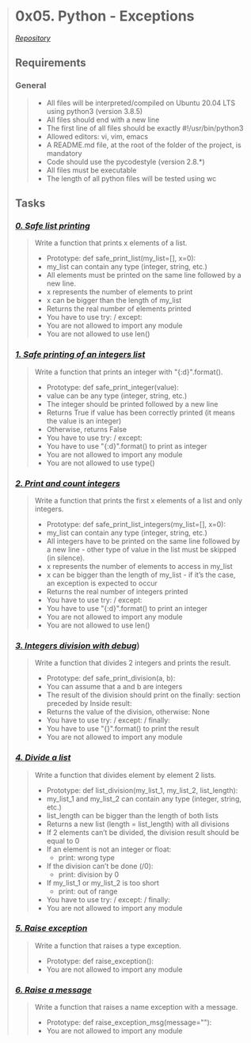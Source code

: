 > # **0x05. Python - Exceptions**
> [*Repository*](../../alx-higher_level_programming/)
> ## **Requirements**
> ### **General**
> > * All files will be interpreted/compiled on Ubuntu 20.04 LTS using python3 (version 3.8.5)
> > * All files should end with a new line
> > * The first line of all files should be exactly #!/usr/bin/python3
> > * Allowed editors: vi, vim, emacs
> > * A README.md file, at the root of the folder of the project, is mandatory
> > * Code should use the pycodestyle (version 2.8.*)
> > * All files must be executable
> > * The length of all python files will be tested using wc
> 
> ## **Tasks**
> ### [*0. Safe list printing*](./0-safe_print_list.py)
> > Write a function that prints x elements of a list.
> >
> > * Prototype: def safe_print_list(my_list=[], x=0):
> > * my_list can contain any type (integer, string, etc.)
> > * All elements must be printed on the same line followed by a new line.
> > * x represents the number of elements to print
> > * x can be bigger than the length of my_list
> > * Returns the real number of elements printed
> > * You have to use try: / except:
> > * You are not allowed to import any module
> > * You are not allowed to use len()
> 
> ### [*1. Safe printing of an integers list*](./1-safe_print_integer.py)
> > Write a function that prints an integer with "{:d}".format().
> >
> > * Prototype: def safe_print_integer(value):
> > * value can be any type (integer, string, etc.)
> > * The integer should be printed followed by a new line
> > * Returns True if value has been correctly printed (it means the value is an integer)
> > * Otherwise, returns False
> > * You have to use try: / except:
> > * You have to use "{:d}".format() to print as integer
> > * You are not allowed to import any module
> > * You are not allowed to use type()
> 
> ### [*2. Print and count integers*](./2-safe_print_list_integers.py)
> > Write a function that prints the first x elements of a list and only integers.
> >
> > * Prototype: def safe_print_list_integers(my_list=[], x=0):
> > * my_list can contain any type (integer, string, etc.)
> > * All integers have to be printed on the same line followed by a new line - other type of value in the list must be skipped (in silence).
> > * x represents the number of elements to access in my_list
> > * x can be bigger than the length of my_list - if it’s the case, an exception is expected to occur
> > * Returns the real number of integers printed
> > * You have to use try: / except:
> > * You have to use "{:d}".format() to print an integer
> > * You are not allowed to import any module
> > * You are not allowed to use len()
> 
> ### [*3. Integers division with debug*](./3-safe_print_division.py))
> > Write a function that divides 2 integers and prints the result.
> >
> > * Prototype: def safe_print_division(a, b):
> > * You can assume that a and b are integers
> > * The result of the division should print on the finally: section preceded by Inside result:
> > * Returns the value of the division, otherwise: None
> > * You have to use try: / except: / finally:
> > * You have to use "{}".format() to print the result
> > * You are not allowed to import any module
> 
> ### [*4. Divide a list*](./4-list_division.py)
> > Write a function that divides element by element 2 lists.
> >
> >* Prototype: def list_division(my_list_1, my_list_2, list_length):
> >* my_list_1 and my_list_2 can contain any type (integer, string, etc.)
> >* list_length can be bigger than the length of both lists
> >* Returns a new list (length = list_length) with all divisions
> >* If 2 elements can’t be divided, the division result should be equal to 0
> >* If an element is not an integer or float:
> >    * print: wrong type
> >* If the division can’t be done (/0):
> >    * print: division by 0
> >* If my_list_1 or my_list_2 is too short
> >    * print: out of range
> >* You have to use try: / except: / finally:
> >* You are not allowed to import any module
> 
> ### [*5. Raise exception*](./5-raise_exception.py)
> > Write a function that raises a type exception.
> >
> > * Prototype: def raise_exception():
> > * You are not allowed to import any module
> 
> ### [*6. Raise a message*](./6-raise_exception_msg.py)
> > Write a function that raises a name exception with a message.
> > 
> > * Prototype: def raise_exception_msg(message=""):
> > * You are not allowed to import any module
> 